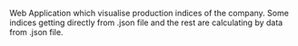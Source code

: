 Web Application which visualise production indices of the company. Some indices getting directly from .json file and the rest are calculating by data from .json file.
